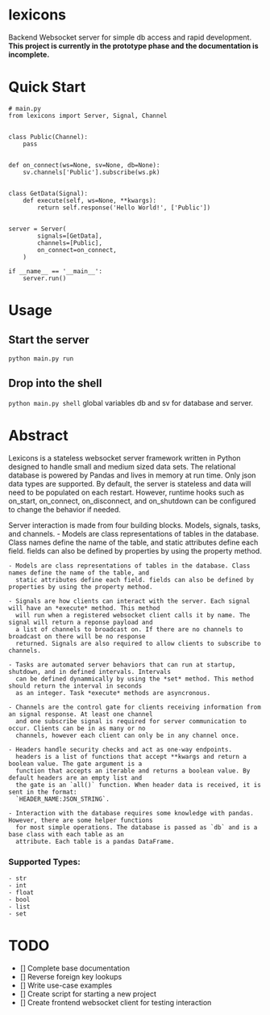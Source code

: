 # lexicons
Backend Websocket server for simple db access and rapid development. 
**This project is currently in the prototype phase and the documentation is incomplete.**


# Quick Start

```
# main.py
from lexicons import Server, Signal, Channel


class Public(Channel):
    pass


def on_connect(ws=None, sv=None, db=None):
    sv.channels['Public'].subscribe(ws.pk)


class GetData(Signal):
    def execute(self, ws=None, **kwargs):
        return self.response('Hello World!', ['Public'])


server = Server(
        signals=[GetData],
        channels=[Public],
        on_connect=on_connect,
    )

if __name__ == '__main__':
    server.run()
```

# Usage
## Start the server
`python main.py run`

## Drop into the shell
`python main.py shell`
global variables db and sv for database and server.


# Abstract 
Lexicons is a stateless websocket server framework written in Python designed to handle small and medium sized data 
sets. The relational database is powered by Pandas and lives in memory at run time. Only json data types are supported. 
By default, the server is stateless and data will need to be populated on each restart. However, runtime hooks such as 
on_start, on_connect, on_disconnect, and on_shutdown can be configured to change the behavior if needed.


Server interaction is made from four building blocks. Models, 
signals, tasks, and channels. 
	- Models are class representations of tables in the database. Class names define the name of the table, and
	  static attributes define each field. fields can also be defined by properties by using the property method.

	- Models are class representations of tables in the database. Class names define the name of the table, and
	  static attributes define each field. fields can also be defined by properties by using the property method.
	  
	- Signals are how clients can interact with the server. Each signal will have an *execute* method. This method
	  will run when a registered websocket client calls it by name. The signal will return a reponse payload and
	  a list of channels to broadcast on. If there are no channels to broadcast on there will be no response
	  returned. Signals are also required to allow clients to subscribe to channels.
	  
	- Tasks are automated server behaviors that can run at startup, shutdown, and in defined intervals. Intervals
	  can be defined dynammically by using the *set* method. This method should return the interval in seconds
	  as an integer. Task *execute* methods are asyncronous.
	  
	- Channels are the control gate for clients receiving information from an signal response. At least one channel
 	  and one subscribe signal is required for server communication to occur. Clients can be in as many or no 
	  channels, however each client can only be in any channel once. 

	- Headers handle security checks and act as one-way endpoints.
	  headers is a list of functions that accept **kwargs and return a boolean value. The gate argument is a 
	  function that accepts an iterable and returns a boolean value. By default headers are an empty list and
	  the gate is an `all()` function. When header data is received, it is sent in the format: 
	  `HEADER_NAME:JSON_STRING`.

	- Interaction with the database requires some knowledge with pandas. However, there are some helper functions
	  for most simple operations. The database is passed as `db` and is a base class with each table as an 
	  attribute. Each table is a pandas DataFrame.
	
	  
	

### Supported Types:
	- str
	- int
	- float
	- bool
	- list
	- set



# TODO 
- [] Complete base documentation
- [] Reverse foreign key lookups
- [] Write use-case examples
- [] Create script for starting a new project
- [] Create frontend websocket client for testing interaction
